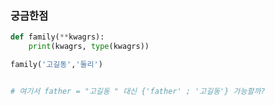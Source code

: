 ### 궁금한점

```python
def family(**kwagrs):
    print(kwagrs, type(kwagrs))

family('고길동','둘리')


# 여기서 father = "고길동 " 대신 {'father' ; '고길동'} 가능할까?
```


